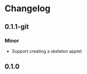 # Changelog

## 0.1.1-git

### Minor

- Support creating a skeleton applet

## 0.1.0

<!-- Increment to skip CHANGELOG.md test: 0 -->
